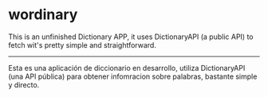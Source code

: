 # wordinary

This is an unfinished Dictionary APP, it uses DictionaryAPI (a public API) to fetch wit's pretty simple and straightforward.

______________________________________

Esta es una aplicación de diccionario en desarrollo, utiliza DictionaryAPI (una API pública) para obtener infomracion sobre palabras, bastante simple y directo.

